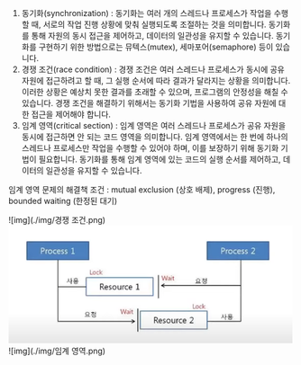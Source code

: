 1. 동기화(synchronization) :
동기화는 여러 개의 스레드나 프로세스가 작업을 수행할 때, 서로의 작업 진행 상황에 맞춰 실행되도록 조절하는 것을 의미합니다. 동기화를 통해 자원의 동시 접근을 제어하고, 데이터의 일관성을 유지할 수 있습니다. 동기화를 구현하기 위한 방법으로는 뮤텍스(mutex), 세마포어(semaphore) 등이 있습니다.
2. 경쟁 조건(race condition) :
경쟁 조건은 여러 스레드나 프로세스가 동시에 공유 자원에 접근하려고 할 때, 그 실행 순서에 따라 결과가 달라지는 상황을 의미합니다. 이러한 상황은 예상치 못한 결과를 초래할 수 있으며, 프로그램의 안정성을 해칠 수 있습니다. 경쟁 조건을 해결하기 위해서는 동기화 기법을 사용하여 공유 자원에 대한 접근을 제어해야 합니다.
3. 임계 영역(critical section) :
임계 영역은 여러 스레드나 프로세스가 공유 자원을 동시에 접근하면 안 되는 코드 영역을 의미합니다. 임계 영역에서는 한 번에 하나의 스레드나 프로세스만 작업을 수행할 수 있어야 하며, 이를 보장하기 위해 동기화 기법이 필요합니다. 동기화를 통해 임계 영역에 있는 코드의 실행 순서를 제어하고, 데이터의 일관성을 유지할 수 있습니다.

임계 영역 문제의 해결책 조건 : mutual exclusion (상호 배제), progress (진행), bounded waiting (한정된 대기)

![img](./img/경쟁 조건.png)<br>
![img](./img/데드락.png)<br>
![img](./img/임계 영역.png)

